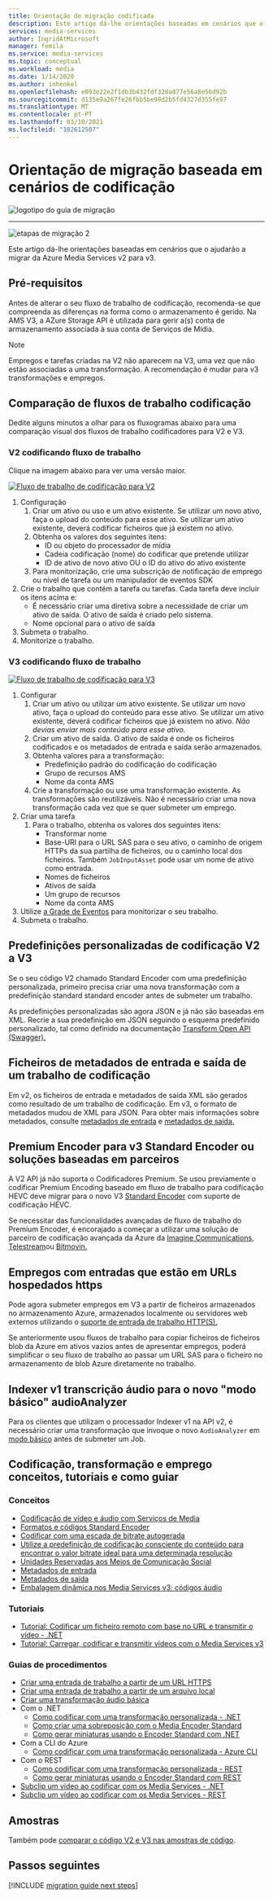 ```yaml
---
title: Orientação de migração codificada
description: Este artigo dá-lhe orientações baseadas em cenários que o ajudarão a migrar da Azure Media Services v2 para v3.
services: media-services
author: IngridAtMicrosoft
manager: femila
ms.service: media-services
ms.topic: conceptual
ms.workload: media
ms.date: 1/14/2020
ms.author: inhenkel
ms.openlocfilehash: e093e22e2f1db3b432fdf328a077e56a8e56d92b
ms.sourcegitcommit: d135e9a267fe26fbb5be98d2b5fd4327d355fe97
ms.translationtype: MT
ms.contentlocale: pt-PT
ms.lasthandoff: 03/10/2021
ms.locfileid: "102612507"
---
```

# <a name="encoding-scenario-based-migration-guidance"></a>Orientação de migração baseada em cenários de codificação

![logotipo do guia de migração](./media/migration-guide/azure-media-services-logo-migration-guide.svg)

<hr color="#5ea0ef" size="10">

![etapas de migração 2](./media/migration-guide/steps-4.svg)

Este artigo dá-lhe orientações baseadas em cenários que o ajudarão a migrar da Azure Media Services v2 para v3.

## <a name="prerequisites"></a>Pré-requisitos

Antes de alterar o seu fluxo de trabalho de codificação, recomenda-se que compreenda as diferenças na forma como o armazenamento é gerido.  Na AMS V3, a AZure Storage API é utilizada para gerir a(s) conta de armazenamento associada à sua conta de Serviços de Mídia.

> [!NOTE]
> Empregos e tarefas criadas na V2 não aparecem na V3, uma vez que não estão associadas a uma transformação. A recomendação é mudar para v3 transformações e empregos.

## <a name="encoding-workflow-comparison"></a>Comparação de fluxos de trabalho codificação

Dedite alguns minutos a olhar para os fluxogramas abaixo para uma comparação visual dos fluxos de trabalho codificadores para V2 e V3.

### <a name="v2-encoding-workflow"></a>V2 codificando fluxo de trabalho

Clique na imagem abaixo para ver uma versão maior.

[![Fluxo de trabalho de codificação para V2 ](./media/migration-guide/V2-pretty.svg)](./media/migration-guide/V2-pretty.svg#lightbox)

1. Configuração
    1. Criar um ativo ou uso e um ativo existente. Se utilizar um novo ativo, faça o upload do conteúdo para esse ativo. Se utilizar um ativo existente, deverá codificar ficheiros que já existem no ativo.
    2. Obtenha os valores dos seguintes itens:
        - ID ou objeto do processador de mídia
        - Cadeia codificação (nome) do codificar que pretende utilizar
        - ID de ativo de novo ativo OU o ID do ativo do ativo existente
    3. Para monitorização, crie uma subscrição de notificação de emprego ou nível de tarefa ou um manipulador de eventos SDK
2. Crie o trabalho que contém a tarefa ou tarefas. Cada tarefa deve incluir os itens acima e:
    - É necessário criar uma diretiva sobre a necessidade de criar um ativo de saída.  O ativo de saída é criado pelo sistema.
    - Nome opcional para o ativo de saída
3. Submeta o trabalho.
4. Monitorize o trabalho.

### <a name="v3-encoding-workflow"></a>V3 codificando fluxo de trabalho

[![Fluxo de trabalho de codificação para V3](./media/migration-guide/V3-pretty.svg)](./media/migration-guide/V3-pretty.svg#lightbox)

1. Configurar
    1. Criar um ativo ou utilizar um ativo existente. Se utilizar um novo ativo, faça o upload do conteúdo para esse ativo. Se utilizar um ativo existente, deverá codificar ficheiros que já existem no ativo. *Não devias enviar mais conteúdo para esse ativo.*
    1. Criar um ativo de saída.  O ativo de saída é onde os ficheiros codificados e os metadados de entrada e saída serão armazenados.
    1. Obtenha valores para a transformação:
        - Predefinição padrão do codificação do codificação
        - Grupo de recursos AMS
        - Nome da conta AMS
    1. Crie a transformação ou use uma transformação existente.  As transformações são reutilizáveis. Não é necessário criar uma nova transformação cada vez que se quer submeter um emprego.
1. Criar uma tarefa
    1. Para o trabalho, obtenha os valores dos seguintes itens:
        - Transformar nome
        - Base-URI para o URL SAS para o seu ativo, o caminho de origem HTTPs da sua partilha de ficheiros, ou o caminho local dos ficheiros. Também `JobInputAsset` pode usar um nome de ativo como entrada.
        - Nomes de ficheiros
        - Ativos de saída
        - Um grupo de recursos
        - Nome da conta AMS  
1. Utilize [a Grade de Eventos](monitor-events-portal-how-to.md) para monitorizar o seu trabalho.
1. Submeta o trabalho.

## <a name="custom-presets-from-v2-to-v3-encoding"></a>Predefinições personalizadas de codificação V2 a V3

Se o seu código V2 chamado Standard Encoder com uma predefinição personalizada, primeiro precisa criar uma nova transformação com a predefinição standard standard encoder antes de submeter um trabalho.

As predefinições personalizadas são agora JSON e já não são baseadas em XML. Recrie a sua predefinição em JSON seguindo o esquema predefinido personalizado, tal como definido na documentação [Transform Open API (Swagger).](https://github.com/Azure/azure-rest-api-specs/blob/master/specification/mediaservices/resource-manager/Microsoft.Media/stable/2020-05-01/examples/transforms-create.json)

## <a name="input-and-output-metadata-files-from-an-encoding-job"></a>Ficheiros de metadados de entrada e saída de um trabalho de codificação

Em v2, os ficheiros de entrada e metadados de saída XML são gerados como resultado de um trabalho de codificação. Em v3, o formato de metadados mudou de XML para JSON. Para obter mais informações sobre metadados, consulte [metadados de entrada](input-metadata-schema.md) e [metadados de saída.](output-metadata-schema.md)

## <a name="premium-encoder-to-v3-standard-encoder-or-partner-based-solutions"></a>Premium Encoder para v3 Standard Encoder ou soluções baseadas em parceiros

A V2 API já não suporta o Codificadores Premium. Se usou previamente o codificar Premium Encoding baseado em fluxo de trabalho para codificação HEVC deve migrar para o novo V3 [Standard Encoder](media-encoder-standard-formats.md) com suporte de codificação HEVC.

Se necessitar das funcionalidades avançadas de fluxo de trabalho do Premium Encoder, é encorajado a começar a utilizar uma solução de parceiro de codificação avançada da Azure da [Imagine Communications,](https://imaginecommunications.com) [Telestream](https://www.telestream.net)ou [Bitmovin.](https://bitmovin.com)

## <a name="jobs-with-inputs-that-are-on-https-hosted-urls"></a>Empregos com entradas que estão em URLs hospedados https

Pode agora submeter empregos em V3 a partir de ficheiros armazenados no armazenamento Azure, armazenados localmente ou servidores web externos utilizando o [suporte de entrada de trabalho HTTP(S).](job-input-from-http-how-to.md)

Se anteriormente usou fluxos de trabalho para copiar ficheiros de ficheiros blob da Azure em ativos vazios antes de apresentar empregos, poderá simplificar o seu fluxo de trabalho ao passar um URL SAS para o ficheiro no armazenamento de blob Azure diretamente no trabalho.

## <a name="indexer-v1-audio-transcription-to-the-new-audioanalyzer-basic-mode"></a>Indexer v1 transcrição áudio para o novo "modo básico" audioAnalyzer

Para os clientes que utilizam o processador Indexer v1 na API v2, é necessário criar uma transformação que invoque o novo `AudioAnalyzer` em [modo básico](how-to-create-basic-audio-transform.md) antes de submeter um Job.

## <a name="encoding-transforms-and-jobs-concepts-tutorials-and-how-to-guides"></a>Codificação, transformação e emprego conceitos, tutoriais e como guiar

### <a name="concepts"></a>Conceitos

- [Codificação de vídeo e áudio com Serviços de Media](encoding-concept.md)
- [Formatos e códigos Standard Encoder](media-encoder-standard-formats.md)
- [Codificar com uma escada de bitrate autogerada](autogen-bitrate-ladder.md)
- [Utilize a predefinição de codificação consciente do conteúdo para encontrar o valor bitrate ideal para uma determinada resolução](content-aware-encoding.md)
- [Unidades Reservadas aos Meios de Comunicação Social](concept-media-reserved-units.md)
- [Metadados de entrada](input-metadata-schema.md)
- [Metadados de saída](output-metadata-schema.md)
- [Embalagem dinâmica nos Media Services v3: códigos áudio](dynamic-packaging-overview.md#audio-codecs-supported-by-dynamic-packaging)

### <a name="tutorials"></a>Tutoriais

- [Tutorial: Codificar um ficheiro remoto com base no URL e transmitir o vídeo - .NET](stream-files-dotnet-quickstart.md)
- [Tutorial: Carregar, codificar e transmitir vídeos com o Media Services v3](stream-files-tutorial-with-api.md)

### <a name="how-to-guides"></a>Guias de procedimentos

- [Criar uma entrada de trabalho a partir de um URL HTTPS](job-input-from-http-how-to.md)
- [Criar uma entrada de trabalho a partir de um arquivo local](job-input-from-local-file-how-to.md)
- [Criar uma transformação áudio básica](how-to-create-basic-audio-transform.md)
- Com o .NET
  - [Como codificar com uma transformação personalizada - .NET](customize-encoder-presets-how-to.md)
  - [Como criar uma sobreposição com o Media Encoder Standard](how-to-create-overlay.md)
  - [Como gerar miniaturas usando o Encoder Standard com .NET](media-services-generate-thumbnails-dotnet.md)
- Com a CLI do Azure
  - [Como codificar com uma transformação personalizada - Azure CLI](custom-preset-cli-howto.md)
- Com o REST
  - [Como codificar com uma transformação personalizada - REST](custom-preset-rest-howto.md)
  - [Como gerar miniaturas usando o Encoder Standard com REST](media-services-generate-thumbnails-rest.md)
- [Subclip um vídeo ao codificar com os Media Services - .NET](subclip-video-dotnet-howto.md)
- [Subclip um vídeo ao codificar com os Media Services - REST](subclip-video-rest-howto.md)

## <a name="samples"></a>Amostras

Também pode [comparar o código V2 e V3 nas amostras de código](migrate-v-2-v-3-migration-samples.md).

## <a name="next-steps"></a>Passos seguintes

[!INCLUDE [migration guide next steps](./includes/migration-guide-next-steps.md)]
